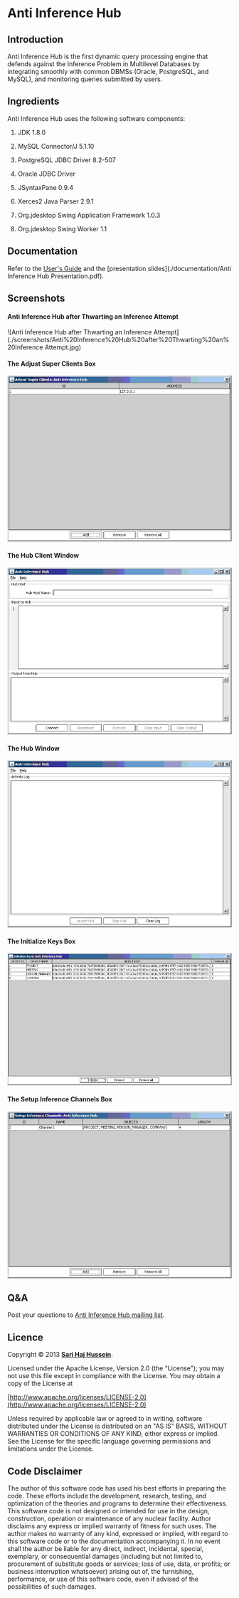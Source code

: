 # Anti Inference Hub

## Introduction

Anti Inference Hub is the first dynamic query processing engine that defends against the Inference Problem in Multilevel Databases by integrating smoothly with common DBMSs (Oracle, PostgreSQL, and MySQL), and monitoring queries submitted by users.

## Ingredients
Anti Inference Hub uses the following software components:

1. JDK 1.8.0

2. MySQL Connector/J 5.1.10

3. PostgreSQL JDBC Driver 8.2-507

4. Oracle JDBC Driver

5. JSyntaxPane 0.9.4

6. Xerces2 Java Parser 2.9.1

7. Org.jdesktop Swing Application Framework 1.0.3

8. Org.jdesktop Swing Worker 1.1

## Documentation

Refer to the [User's Guide](./documentation/users-guide-1.0-revision-1.pdf) and the [presentation slides](./documentation/Anti Inference Hub Presentation.pdf).

## Screenshots

#### Anti Inference Hub after Thwarting an Inference Attempt
![Anti Inference Hub after Thwarting an Inference Attempt](./screenshots/Anti%20Inference%20Hub%20after%20Thwarting%20an%20Inference Attempt.jpg)

#### The Adjust Super Clients Box
![The Adjust Super Clients Box](./screenshots/The%20Adjust%20Super%20Clients%20Box.jpg)

#### The Hub Client Window
![The Hub Client Window](./screenshots/The%20Hub%20Client%20Window.jpg)

#### The Hub Window
![The Hub Window](./screenshots/The%20Hub%20Window.jpg)

#### The Initialize Keys Box
![The Initialize Keys Box](./screenshots/The%20Initialize%20Keys%20Box.jpg)

#### The Setup Inference Channels Box
![The Setup Inference Channels Box](./screenshots/The%20Setup%20Inference%20Channels%20Box.jpg)

## Q&A

Post your questions to [Anti Inference Hub mailing list](https://lists.sourceforge.net/lists/listinfo/aih-list).

## Licence

Copyright &copy; 2013 **[Sari Haj Hussein](http://sarihh.info)**.

Licensed under the Apache License, Version 2.0 (the "License");
you may not use this file except in compliance with the License.
You may obtain a copy of the License at

[http://www.apache.org/licenses/LICENSE-2.0](http://www.apache.org/licenses/LICENSE-2.0)

Unless required by applicable law or agreed to in writing, software
distributed under the License is distributed on an "AS IS" BASIS,
WITHOUT WARRANTIES OR CONDITIONS OF ANY KIND, either express or implied.
See the License for the specific language governing permissions and
limitations under the License.

## Code Disclaimer

The author of this software code has used his best efforts in preparing the code. These efforts include the development, research, testing, and optimization of the theories and programs to determine their effectiveness. This software code is not designed or intended for use in the design, construction, operation or maintenance of any nuclear facility. Author disclaims any express or implied warranty of fitness for such uses. The author makes no warranty of any kind, expressed or implied, with regard to this software code or to the documentation accompanying it. In no event shall the author be liable for any direct, indirect, incidental, special, exemplary, or consequential damages (including but not limited to, procurement of substitute goods or services; loss of use, data, or profits; or business interruption whatsoever) arising out of, the furnishing, performance, or use of this software code, even if advised of the possibilities of such damages.
